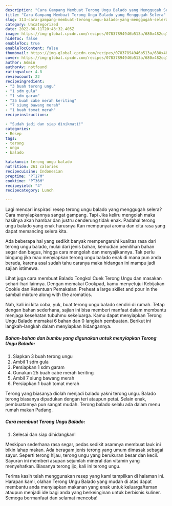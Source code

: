 ```yaml
---
description: "Cara Gampang Membuat Terong Ungu Balado yang Menggugah Selera"
title: "Cara Gampang Membuat Terong Ungu Balado yang Menggugah Selera"
slug: 313-cara-gampang-membuat-terong-ungu-balado-yang-menggugah-selera
category: Uncategorized
date: 2022-06-11T20:43:32.405Z
image: https://img-global.cpcdn.com/recipes/07837894946b513a/680x482cq70/terong-ungu-balado-foto-resep-utama.jpg
hideToc: false
enableToc: true
enableTocContent: false
thumbnail: https://img-global.cpcdn.com/recipes/07837894946b513a/680x482cq70/terong-ungu-balado-foto-resep-utama.jpg
cover: https://img-global.cpcdn.com/recipes/07837894946b513a/680x482cq70/terong-ungu-balado-foto-resep-utama.jpg
author: Admin
authorAv: notfound
ratingvalue: 4.8
reviewcount: 22
recipeingredient:
- "3 buah terong ungu"
- "1 sdm gula"
- "1 sdm garam"
- "25 buah cabe merah keriting"
- "7 siung bawang merah"
- "1 buah tomat merah"
recipeinstructions:

- "Sudah jadi dan siap dinikmati!"
categories:
- Resep
tags:
- terong
- ungu
- balado

katakunci: terong ungu balado 
nutrition: 261 calories
recipecuisine: Indonesian
preptime: "PT17M"
cooktime: "PT36M"
recipeyield: "4"
recipecategory: Lunch

---
```



Lagi mencari inspirasi resep terong ungu balado yang menggugah selera? Cara menyiapkannya sangat gampang. Tapi Jika keliru mengolah maka hasilnya akan hambar dan justru cenderung tidak enak. Padahal terong ungu balado yang enak harusnya Kan mempunyai aroma dan cita rasa yang dapat memancing selera kita.


Ada beberapa hal yang sedikit banyak mempengaruhi kualitas rasa dari terong ungu balado, mulai dari jenis bahan, kemudian pemilihan bahan segar dan bagus, hingga cara mengolah dan menyajikannya. Tak perlu bingung jika mau menyiapkan terong ungu balado enak di mana pun anda berada, karena asal sudah tahu caranya maka hidangan ini mampu jadi sajian istimewa.

Lihat juga cara membuat Balado Tongkol Cuek Terong Ungu dan masakan sehari-hari lainnya. Dengan memakai Cookpad, kamu menyetujui Kebijakan Cookie dan Ketentuan Pemakaian. Preheat a large skillet and pour in the sambal mixture along with the aromatics.


Nah, kali ini kita coba, yuk, buat terong ungu balado sendiri di rumah. Tetap dengan bahan sederhana, sajian ini bisa memberi manfaat dalam membantu menjaga kesehatan tubuhmu sekeluarga. Kamu dapat menyiapkan Terong Ungu Balado memakai 6 bahan dan 0 langkah pembuatan. Berikut ini langkah-langkah dalam menyiapkan hidangannya.

<!--inarticleads1-->

##### Bahan-bahan dan bumbu yang digunakan untuk menyiapkan Terong Ungu Balado:

1. Siapkan 3 buah terong ungu
1. Ambil 1 sdm gula
1. Persiapkan 1 sdm garam
1. Gunakan 25 buah cabe merah keriting
1. Ambil 7 siung bawang merah
1. Persiapkan 1 buah tomat merah


Terong yang biasanya diolah menjadi balado yakni terong ungu. Balado terong biasanya dipadukan dengan teri ataupun petai. Selain enak, pembuatannya pun sangat mudah. Terong balado selalu ada dalam menu rumah makan Padang. 

<!--inarticleads2-->

##### Cara membuat Terong Ungu Balado:


1. Selesai dan siap dihidangkan!

Meskipun sederhana rasa segar, pedas sedikit asamnya membuat lauk ini bikin lahap makan. Ada beragam jenis terong yang umum dimasak sebagai sayur. Seperti terong hijau, terong ungu yang berukuran besar dan kecil. Sayuran ini memberi asupan sejumlah mineral dan vitamin yang menyehatkan. Biasanya terong ijo, kali ini terong ungu. 

Terima kasih telah menggunakan resep yang kami tampilkan di halaman ini. Harapan kami, olahan Terong Ungu Balado yang mudah di atas dapat membantu anda menyiapkan makanan yang enak untuk keluarga/teman ataupun menjadi ide bagi anda yang berkeinginan untuk berbisnis kuliner. Semoga bermanfaat dan selamat mencoba!
